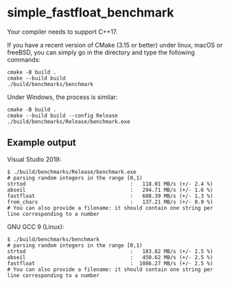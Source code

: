 # simple_fastfloat_benchmark

Your compiler needs to support C++17.

If you have a recent version of CMake (3.15 or better) under linux, macOS or freeBSD,  you can simply
go in the directory and type the following commands:

```
cmake -B build .
cmake --build build
./build/benchmarks/benchmark 
```

Under Windows, the process is similar:

```
cmake -B build .
cmake --build build --config Release
./build/benchmarks/Release/benchmark.exe
```



## Example output

Visual Studio 2019:

```
$ ./build/benchmarks/Release/benchmark.exe
# parsing random integers in the range [0,1)
strtod                                  :   118.01 MB/s (+/- 2.4 %)
abseil                                  :   294.71 MB/s (+/- 1.6 %)
fastfloat                               :   608.39 MB/s (+/- 1.3 %)
from_chars                              :   137.21 MB/s (+/- 0.9 %)
# You can also provide a filename: it should contain one string per line corresponding to a number
```

GNU  GCC 9 (Linux):
```
$ ./build/benchmarks/benchmark
# parsing random integers in the range [0,1)
strtod                                  :   183.82 MB/s (+/- 2.5 %)
abseil                                  :   450.62 MB/s (+/- 2.5 %)
fastfloat                               :  1086.27 MB/s (+/- 2.5 %)
# You can also provide a filename: it should contain one string per line corresponding to a number
```
